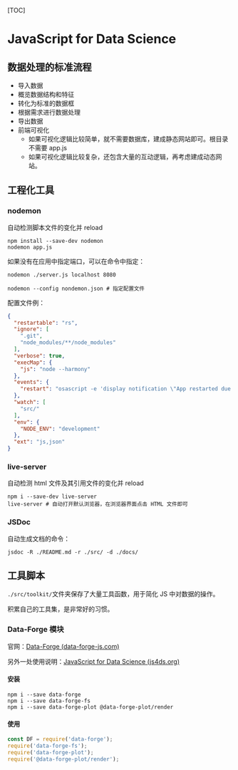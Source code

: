 [TOC]

# JavaScript for Data Science

## 数据处理的标准流程

- 导入数据
- 概览数据结构和特征
- 转化为标准的数据框
- 根据需求进行数据处理
- 导出数据
- 前端可视化
  - 如果可视化逻辑比较简单，就不需要数据库，建成静态网站即可。根目录不需要 app.js
  - 如果可视化逻辑比较复杂，还包含大量的互动逻辑，再考虑建成动态网站。

## 工程化工具

### nodemon

自动检测脚本文件的变化并 reload

```shell
npm install --save-dev nodemon
nodemon app.js
```

如果没有在应用中指定端口，可以在命令中指定：

```shell
nodemon ./server.js localhost 8080
```

```shell
nodemon --config nondemon.json # 指定配置文件
```

配置文件例：

```json
{
  "restartable": "rs",
  "ignore": [
    ".git",
    "node_modules/**/node_modules"
  ],
  "verbose": true,
  "execMap": {
    "js": "node --harmony"
  },
  "events": {
    "restart": "osascript -e 'display notification \"App restarted due to:\n'$FILENAME'\" with title \"nodemon\"'"
  },
  "watch": [
    "src/"
  ],
  "env": {
    "NODE_ENV": "development"
  },
  "ext": "js,json"
}
```

### live-server

自动检测 html 文件及其引用文件的变化并 reload

```shell
npm i --save-dev live-server
live-server # 自动打开默认浏览器，在浏览器界面点击 HTML 文件即可
```

### JSDoc

自动生成文档的命令：

```shell
jsdoc -R ./README.md -r ./src/ -d ./docs/
```

## 工具脚本

`./src/toolkit/`文件夹保存了大量工具函数，用于简化 JS 中对数据的操作。

积累自己的工具集，是非常好的习惯。

### Data-Forge 模块

官网：[Data-Forge (data-forge-js.com)](http://www.data-forge-js.com/)

另外一处使用说明：[JavaScript for Data Science (js4ds.org)](http://js4ds.org/#s:dataforge)

#### 安装

```shell
npm i --save data-forge
npm i --save data-forge-fs
npm i --save data-forge-plot @data-forge-plot/render
```

#### 使用

```js
const DF = require('data-forge');
require('data-forge-fs');
require('data-forge-plot');
require('@data-forge-plot/render');
```




